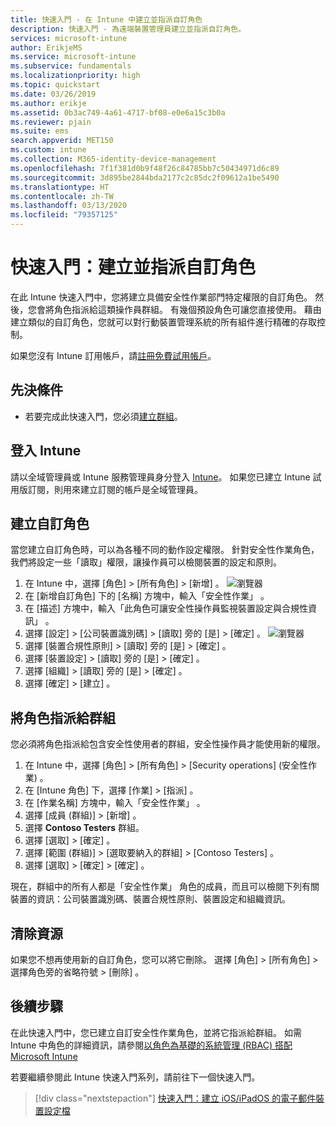```yaml
---
title: 快速入門 - 在 Intune 中建立並指派自訂角色
description: 快速入門 - 為遠端裝置管理員建立並指派自訂角色。
services: microsoft-intune
author: ErikjeMS
ms.service: microsoft-intune
ms.subservice: fundamentals
ms.localizationpriority: high
ms.topic: quickstart
ms.date: 03/26/2019
ms.author: erikje
ms.assetid: 0b3ac749-4a61-4717-bf08-e0e6a15c3b0a
ms.reviewer: pjain
ms.suite: ems
search.appverid: MET150
ms.custom: intune
ms.collection: M365-identity-device-management
ms.openlocfilehash: 7f1f381d0b9f48f26c84785bb7c50434971d6c89
ms.sourcegitcommit: 3d895be2844bda2177c2c85dc2f09612a1be5490
ms.translationtype: HT
ms.contentlocale: zh-TW
ms.lasthandoff: 03/13/2020
ms.locfileid: "79357125"
---
```

# <a name="quickstart-create-and-assign-a-custom-role"></a>快速入門：建立並指派自訂角色

在此 Intune 快速入門中，您將建立具備安全性作業部門特定權限的自訂角色。 然後，您會將角色指派給這類操作員群組。 有幾個預設角色可讓您直接使用。 藉由建立類似的自訂角色，您就可以對行動裝置管理系統的所有組件進行精確的存取控制。

如果您沒有 Intune 訂用帳戶，請[註冊免費試用帳戶](free-trial-sign-up.md)。

## <a name="prerequisites"></a>先決條件

- 若要完成此快速入門，您必須[建立群組](quickstart-create-group.md)。

## <a name="sign-in-to-intune"></a>登入 Intune

請以全域管理員或 Intune 服務管理員身分登入 [Intune](https://aka.ms/intuneportal)。 如果您已建立 Intune 試用版訂閱，則用來建立訂閱的帳戶是全域管理員。

## <a name="create-a-custom-role"></a>建立自訂角色

當您建立自訂角色時，可以為各種不同的動作設定權限。 針對安全性作業角色，我們將設定一些「讀取」權限，讓操作員可以檢閱裝置的設定和原則。

1. 在 Intune 中，選擇 [角色]   > [所有角色]   > [新增]  。
![瀏覽器](./media/quickstart-create-custom-role/add-custom-role.png)
2. 在 [新增自訂角色]  下的 [名稱]  方塊中，輸入「安全性作業」  。
3. 在 [描述]  方塊中，輸入「此角色可讓安全性操作員監視裝置設定與合規性資訊」  。
4. 選擇 [設定]   > [公司裝置識別碼]   > [讀取]  旁的 [是]   > [確定]  。
![瀏覽器](./media/quickstart-create-custom-role/corp-device-id-read.png)
5. 選擇 [裝置合規性原則]   > [讀取]  旁的 [是]   > [確定]  。
6. 選擇 [裝置設定]   > [讀取]  旁的 [是]   > [確定]  。
7. 選擇 [組織]   > [讀取]  旁的 [是]   > [確定]  。
8. 選擇 [確定]   > [建立]  。

## <a name="assign-the-role-to-a-group"></a>將角色指派給群組

您必須將角色指派給包含安全性使用者的群組，安全性操作員才能使用新的權限。

1. 在 Intune 中，選擇 [角色]   > [所有角色]   > [Security operations] \(安全性作業\)  。
2. 在 [Intune 角色]  下，選擇 [作業]   > [指派]  。
3. 在 [作業名稱]  方塊中，輸入「安全性作業」  。
4. 選擇 [成員 (群組)]   > [新增]  。
5. 選擇 **Contoso Testers** 群組。
6. 選擇 [選取]   > [確定]  。
7. 選擇 [範圍 (群組)]   > [選取要納入的群組]   > [Contoso Testers]  。
8. 選擇 [選取]   > [確定]   > [確定]  。

現在，群組中的所有人都是「安全性作業」  角色的成員，而且可以檢閱下列有關裝置的資訊：公司裝置識別碼、裝置合規性原則、裝置設定和組織資訊。

## <a name="clean-up-resources"></a>清除資源

如果您不想再使用新的自訂角色，您可以將它刪除。 選擇 [角色]   > [所有角色]  > 選擇角色旁的省略符號 > [刪除]  。

## <a name="next-steps"></a>後續步驟

在此快速入門中，您已建立自訂安全性作業角色，並將它指派給群組。 如需 Intune 中角色的詳細資訊，請參閱[以角色為基礎的系統管理 (RBAC) 搭配 Microsoft Intune](role-based-access-control.md)

若要繼續參閱此 Intune 快速入門系列，請前往下一個快速入門。

> [!div class="nextstepaction"]
> [快速入門：建立 iOS/iPadOS 的電子郵件裝置設定檔](../configuration/quickstart-email-profile.md)
